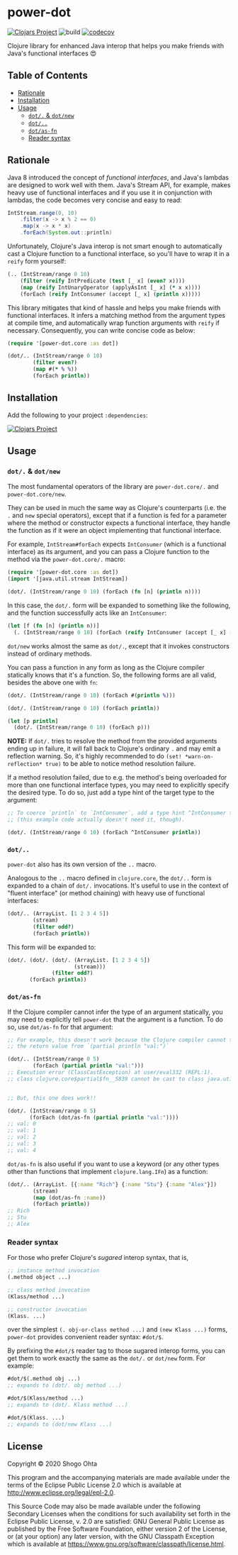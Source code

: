 # power-dot
[![Clojars Project](https://img.shields.io/clojars/v/power-dot.svg)](https://clojars.org/power-dot)
![build](https://github.com/athos/power-dot/workflows/build/badge.svg)
[![codecov](https://codecov.io/gh/athos/power-dot/branch/main/graph/badge.svg?token=W0F2GH2J2M)](https://codecov.io/gh/athos/power-dot)

Clojure library for enhanced Java interop that helps you make friends with Java's functional interfaces 😍

## Table of Contents

- [Rationale](#rationale)
- [Installation](#installation)
- [Usage](#usage)
  - [`dot/.` & `dot/new`](#dot--dotnew)
  - [`dot/..`](#dot)
  - [`dot/as-fn`](#dotas-fn)
  - [Reader syntax](#reader-syntax)

## Rationale

Java 8 introduced the concept of *functional interfaces*, and Java's lambdas are designed
to work well with them. Java's Stream API, for example, makes heavy use of functional interfaces
and if you use it in conjunction with lambdas, the code becomes very concise and easy to read:

```java
IntStream.range(0, 10)
    .filter(x -> x % 2 == 0)
    .map(x -> x * x)
    .forEach(System.out::println)
```

Unfortunately, Clojure's Java interop is not smart enough to automatically cast a Clojure
function to a functional interface, so you'll have to wrap it in a `reify` form yourself:

```clojure
(.. (IntStream/range 0 10)
    (filter (reify IntPredicate (test [_ x] (even? x))))
    (map (reify IntUnaryOperator (applyAsInt [_ x] (* x x))))
    (forEach (reify IntConsumer (accept [_ x] (println x)))))
```

This library mitigates that kind of hassle and helps you make friends with functional interfaces.
It infers a matching method from the argument types at compile time, and automatically wrap
function arguments with `reify` if necessary. Consequently, you can write concise code as below:

```clojure
(require '[power-dot.core :as dot])

(dot/.. (IntStream/range 0 10)
        (filter even?)
        (map #(* % %))
        (forEach println))
```

## Installation

Add the following to your project `:dependencies`:

[![Clojars Project](https://clojars.org/power-dot/latest-version.svg)](https://clojars.org/power-dot)

## Usage

### `dot/.` & `dot/new`

The most fundamental operators of the library are `power-dot.core/.` and `power-dot.core/new`.

They can be used in much the same way as Clojure's counterparts (i.e. the `.` and `new` special operators),
except that if a function is fed for a parameter where the method or constructor expects
a functional interface, they handle the function as if it were an object implementing
that functional interface.

For example, `IntStream#forEach` expects `IntConsumer` (which is a functional interface)
as its argument, and you can pass a Clojure function to the method via
the `power-dot.core/.` macro:

```clojure
(require '[power-dot.core :as dot])
(import '[java.util.stream IntStream])

(dot/. (IntStream/range 0 10) (forEach (fn [n] (println n))))
```

In this case, the `dot/.` form will be expanded to something like the following, and
the function successfully acts like an `IntConsumer`:

```clojure
(let [f (fn [n] (println n))]
  (. (IntStream/range 0 10) (forEach (reify IntConsumer (accept [_ x] (f x))))))
```

`dot/new` works almost the same as `dot/.`, except that it invokes constructors
instead of ordinary methods.

You can pass a function in any form as long as the Clojure compiler statically knows that
it's a function. So, the following forms are all valid, besides the above one with `fn`:

```clojure
(dot/. (IntStream/range 0 10) (forEach #(println %)))

(dot/. (IntStream/range 0 10) (forEach println))

(let [p println]
  (dot/. (IntStream/range 0 10) (forEach p)))
```

**NOTE:** If `dot/.` tries to resolve the method from the provided arguments
ending up in failure, it will fall back to Clojure's ordinary `.` and may emit
a reflection warning. So, it's highly recommended to do `(set! *warn-on-reflection* true)`
to be able to notice method resolution failure.

If a method resolution failed, due to e.g. the method's being overloaded for more than
one functional interface types, you may need to explicitly specify the desired type. 
To do so, just add a type hint of the target type to the argument:

```clojure
;; To coerce `println` to `IntConsumer`, add a type hint ^IntConsumer to `println`
;; (this example code actually doesn't need it, though).

(dot/. (IntStream/range 0 10) (forEach ^IntConsumer println))
```

### `dot/..`

`power-dot` also has its own version of the `..` macro.

Analogous to the `..` macro defined in `clojure.core`, the `dot/..` form is expanded to
a chain of `dot/.` invocations. It's useful to use in the context of
"fluent interface" (or method chaining) with heavy use of functional interfaces:

```clojure
(dot/.. (ArrayList. [1 2 3 4 5])
        (stream)
        (filter odd?)
        (forEach println))
```

This form will be expanded to:

```clojure
(dot/. (dot/. (dot/. (ArrayList. [1 2 3 4 5])
                     (stream)))
              (filter odd?)
       (forEach println))
```

### `dot/as-fn`

If the Clojure compiler cannot infer the type of an argument statically, you may need to
explicitly tell `power-dot` that the argument is a function.
To do so, use `dot/as-fn` for that argument:

```clojure
;; For example, this doesn't work because the Clojure compiler cannot tell the type of
;; the return value from `(partial println "val:")`

(dot/.. (IntStream/range 0 5)
        (forEach (partial println "val:")))
;; Execution error (ClassCastException) at user/eval332 (REPL:1).
;; class clojure.core$partial$fn__5839 cannot be cast to class java.util.function.IntConsumer


;; But, this one does work!!

(dot/. (IntStream/range 0 5)
       (forEach (dot/as-fn (partial println "val:"))))
;; val: 0
;; val: 1
;; val: 2
;; val: 3
;; val: 4
```

`dot/as-fn` is also useful if you want to use a keyword (or any other types other than functions
that implement `clojure.lang.IFn`) as a function:

```clojure
(dot/.. (ArrayList. [{:name "Rich"} {:name "Stu"} {:name "Alex"}])
        (stream)
        (map (dot/as-fn :name))
        (forEach println))
;; Rich
;; Stu
;; Alex
```

### Reader syntax

For those who prefer Clojure's *sugared* interop syntax, that is,

```clojure
;; instance method invocation
(.method object ...)

;; class method invocation
(Klass/method ...)

;; constructor invocation
(Klass. ...)
```

over the simplest `(. obj-or-class method ...)` and `(new Klass ...)` forms,
`power-dot` provides convenient reader syntax: `#dot/$`.

By prefixing the `#dot/$` reader tag to those sugared interop forms, you can get them to work 
exactly the same as the `dot/.` or `dot/new` form. For example:

```clojure
#dot/$(.method obj ...)
;; expands to (dot/. obj method ...)

#dot/$(Klass/method ...)
;; expands to (dot/. Klass method ...)

#dot/$(Klass. ...)
;; expands to (dot/new Klass ...)
```

## License

Copyright © 2020 Shogo Ohta

This program and the accompanying materials are made available under the
terms of the Eclipse Public License 2.0 which is available at
http://www.eclipse.org/legal/epl-2.0.

This Source Code may also be made available under the following Secondary
Licenses when the conditions for such availability set forth in the Eclipse
Public License, v. 2.0 are satisfied: GNU General Public License as published by
the Free Software Foundation, either version 2 of the License, or (at your
option) any later version, with the GNU Classpath Exception which is available
at https://www.gnu.org/software/classpath/license.html.
